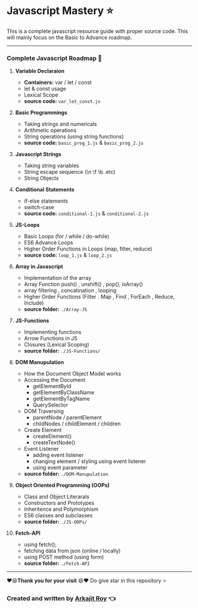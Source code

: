 # Javascript Mastery :star:

This is a complete javascript resource guide with proper source code. This will mainly focus on the Basic to Advance roadmap.

***

### Complete Javascript Roadmap :dart:

1. **Variable Declaraion**
    - **Containers:** var / let / const
    - let & const usage
    - Lexical Scope
    - **source code:** ```var_let_const.js```

2. **Basic Programmings**
    - Taking strings and numericals
    - Arithmetic operations
    - String operations (using string functions)
    - **source code:** ```basic_prog_1.js``` &  ```basic_prog_2.js```


3. **Javascript Strings**
    - Taking string variables
    - String escape sequence (\n \f \b..etc)
    - String Objects

4. **Conditional Statements**
    - if-else statements
    - switch-case
    - **source code:** ```conditional-1.js``` &  ```conditional-2.js```

5. **JS-Loops**
    - Basic Loops (for / while / do-while)
    - ES6 Advance Loops
    - Higher Order Functions in Loops
    (map, filter, reduce)
    - **source code:** ```loop_1.js``` &  ```loop_2.js```

6. **Array in Javascript**
    - Implementation of the array
    - Array Function 
    push() , unshift() , pop(), isArray()
    - array filtering , concatination , looping
    - Higher Order Functions
    (Filter . Map , Find , ForEach , Reduce, Include)
    - **source folder:** ```./Array-JS```

7. **JS-Functions**
    - Implementing functions
    - Arrow Functions in JS
    - Closures (Lexical Scoping)
    - **source folder:** ```./JS-Functions/```

8. **DOM Manupulation**
    - How the Document Object Model works
    - Accessing the Document
        - getElementById
        - getElementByClassName
        - getElementByTagName
        - QuerySelector
    - DOM Traversing
        - parentNode / parentElement 
        - childNodes / childElement / children
    - Create Element 
        - createElement()
        - createTextNode()
    - Event Listener
        - adding event listener
        - changing element / styling using event listener
        -  using event parameter
    - **source folder:** ```./DOM-Manupulation```

9. **Object Oriented Programming (OOPs)**
    - Class and Object Literarals
    - Constructors and Prototypes
    - Inheritence and Polymorphism
    - ES6 classes and subclasses
    - **source folder:** ```./JS-OOPs/```

10. **Fetch-API**
    - using fetch();
    - fetching data from json (online / locally)
    - using POST method (using form)
    - **source folder:** ```./Fetch-API```

***
:heart::smile:**Thank you for your visit** :smile::heart:
Do give star in this repository :star:

### Created and written by [Arkajit Roy](https://github.com/arkajitroy) :point_left:

